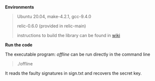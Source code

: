 **Environments**

> Ubuntu 20.04, make-4.2.1, gcc-9.4.0
>
> relic-0.6.0 (provided in relic-main)
>
> instructions to build the library can be found in [wiki](https://github.com/relic-toolkit/relic/wiki/Building)

**Run the code**

The executable program: *offline* can be run directly in the command line

> ./offline

It reads the faulty signatures in sign.txt and recovers the secret key.